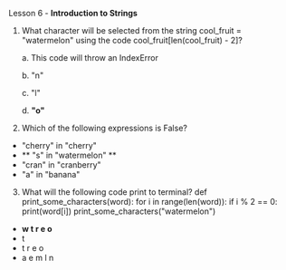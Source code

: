 Lesson 6 - **Introduction to Strings**

1.  What character will be selected from the string cool_fruit = "watermelon" using the code cool_fruit[len(cool_fruit) - 2]?

	a.	This code will throw an IndexError

	b.	"n"

	c.	"l"

	d.	**"o"**
 
2.	Which of the following expressions is False?
-	"cherry" in "cherry"
-	** "s" in "watermelon" **
-	"cran" in "cranberry"
-	"a" in "banana"

3.	What will the following code print to terminal?
def print_some_characters(word):
for i in range(len(word)):
if i % 2 == 0:
print(word[i])
print_some_characters("watermelon")
-	**w
t
r
e
o**
-	t
-	t
r
e
o
-	a
e
m
l
n


